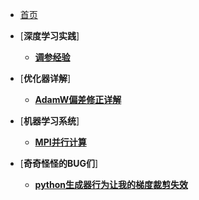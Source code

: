 * [首页](/)

* [**深度学习实践**]
  * [**调参经验**](hyperparameter_tuning.md)

* [**优化器详解**]
  * [**AdamW偏差修正详解**](adamw_bias_correction.md)

* [**机器学习系统**]
  * [**MPI并行计算**](system/mpi_parallel_computing.md)

* [**奇奇怪怪的BUG们**]
  * [**python生成器行为让我的梯度裁剪失效**](gradient_clipping_bug_story.md)
